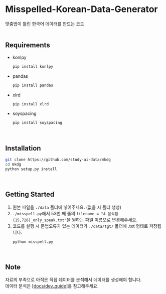 # Misspelled-Korean-Data-Generator
맞춤법이 틀린 한국어 데이터를 만드는 코드
<br><br>

## Requirements
* konlpy
  ```bash
  pip install konlpy
  ```
* pandas
  ```bash
  pip install pandas
  ```
* xlrd
  ```bash
  pip install xlrd
* soyspacing
  ```bash
  pip install soyspacing
  ```
<br>

## Installation
```bash
git clone https://github.com/study-ai-data/mkdg
cd mkdg
python setup.py install
```
<br>

## Getting Started
1. 원본 파일을 ```./data``` 폴더에 넣어주세요. (없을 시 폴더 생성)
2. ```./misspell.py```에서 53번 째 줄의 ```filename = "A 음식점(15,726)_only_speak.txt"```을 원하는 파일 이름으로 변경해주세요.
3. 코드를 실행 시 문법오류가 있는 데이터가 ```./data/tgt/``` 폴더에 .txt 형태로 저장됩니다.
   ```bash
   python misspell.py
   ```
<br>

## Note
자료의 부족으로 아직은 직접 데이터를 분석해서 데이터를 생성해야 합니다.<br>
데이터 분석은 [[docs/dev_guide]](https://github.com/study-ai-data/mkdg/blob/master/docs/dev_guide.md)를 참고해주세요.